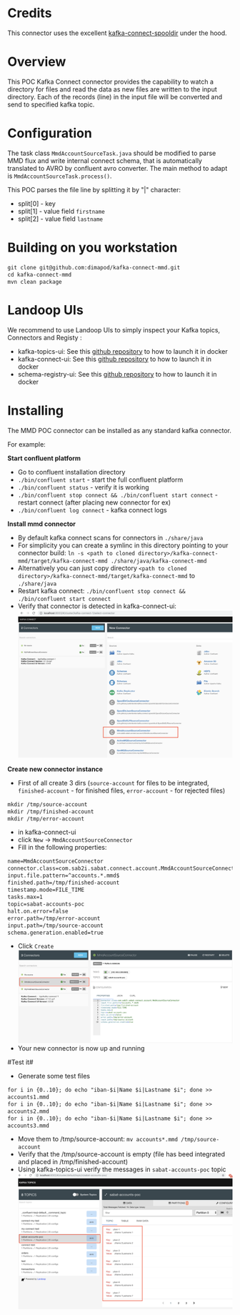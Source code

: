 # Credits

This connector uses the excellent [kafka-connect-spooldir](https://github.com/jcustenborder/kafka-connect-spooldir) under the hood. 


# Overview

This POC Kafka Connect connector provides the capability to watch a directory for files and read the data as new files are
written to the input directory. Each of the records (line) in the input file will be converted and send to specified kafka topic. 

# Configuration

The task class `MmdAccountSourceTask.java` should be modified to parse MMD flux and write internal connect schema, that is automatically translated to AVRO by confluent avro converter. 
The main method to adapt is `MmdAccountSourceTask.process()`.


This POC parses the file line by splitting it by "|" character:
* split[0] - key
* split[1] - value field `firstname`
* split[2] - value field `lastname`

# Building on you workstation

```
git clone git@github.com:dimapod/kafka-connect-mmd.git
cd kafka-connect-mmd
mvn clean package
```

# Landoop UIs

We recommend to use Landoop UIs to simply inspect your Kafka topics, Connectors and Registy :

* kafka-topics-ui: See this [github repository](https://github.com/Landoop/kafka-topics-ui) to how to launch it in docker 
* kafka-connect-ui: See this [github repository](https://github.com/Landoop/kafka-connect-ui) to how to launch it in docker 
* schema-registry-ui: See this [github repository](https://github.com/Landoop/schema-registry-ui) to how to launch it in docker 

# Installing

The MMD POC connector can be installed as any standard kafka connector.

For example:

**Start confluent platform**
* Go to confluent installation directory
* `./bin/confluent start`  - start the full confluent platform
* `./bin/confluent status` - verify it is working
* `./bin/confluent stop connect && ./bin/confluent start connect` - restart connect (after placing new connector for ex)
* `./bin/confluent log connect` - kafka connect logs
 
**Install mmd connector**
* By default kafka connect scans for connectors in `./share/java`  
* For simplicity you can create a symlinc in this directory pointing to your connector build: 
   `ln -s <path to cloned directory>/kafka-connect-mmd/target/kafka-connect-mmd ./share/java/kafka-connect-mmd`
* Alternatively you can just copy directory `<path to cloned directory>/kafka-connect-mmd/target/kafka-connect-mmd` to `./share/java`
* Restart kafka connect: `./bin/confluent stop connect && ./bin/confluent start connect`
* Verify that connector is detected in kafka-connect-ui:
![Create New Connector](./docs/MMD1.png)

**Create new connector instance**
* First of all create 3 dirs (`source-account` for files to be integrated, `finished-account` - for finished files, `error-account` - for rejected files)
```
mkdir /tmp/source-account
mkdir /tmp/finished-account
mkdir /tmp/error-account
```
* in kafka-connect-ui
* click `New` -> `MmdAccountSourceConnector`
* Fill in the following properties:
```
name=MmdAccountSourceConnector
connector.class=com.sab2i.sabat.connect.account.MmdAccountSourceConnector
input.file.pattern=^accounts.*.mmd$
finished.path=/tmp/finished-account
timestamp.mode=FILE_TIME
tasks.max=1
topic=sabat-accounts-poc
halt.on.error=false
error.path=/tmp/error-account
input.path=/tmp/source-account
schema.generation.enabled=true
```  
* Click `Create`
![Create New Connector](docs/MMD2.png)
* Your new connector is now up and running

#Test it#
* Generate some test files
```
for i in {0..10}; do echo "iban-$i|Name $i|Lastname $i"; done >> accounts1.mmd
for i in {0..10}; do echo "iban-$i|Name $i|Lastname $i"; done >> accounts2.mmd
for i in {0..10}; do echo "iban-$i|Name $i|Lastname $i"; done >> accounts3.mmd
```
* Move them to /tmp/source-account: `mv accounts*.mmd /tmp/source-account`
* Verify that the /tmp/source-account is empty (file has beed integrated and placed in /tmp/finished-account)
* Using kafka-topics-ui verify the messages in `sabat-accounts-poc` topic
![Create New Connector](docs/MMD3.png)
